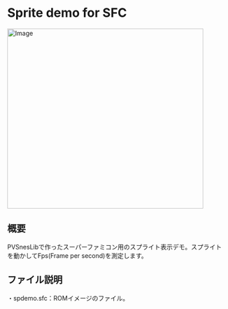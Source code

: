 # Sprite demo for SFC
<img width="448" height="411" alt="Image" src="https://github.com/user-attachments/assets/7ecb142a-2414-4077-8108-e7c68464cadb" />

## 概要
PVSnesLibで作ったスーパーファミコン用のスプライト表示デモ。スプライトを動かしてFps(Frame per second)を測定します。

## ファイル説明
・spdemo.sfc：ROMイメージのファイル。
